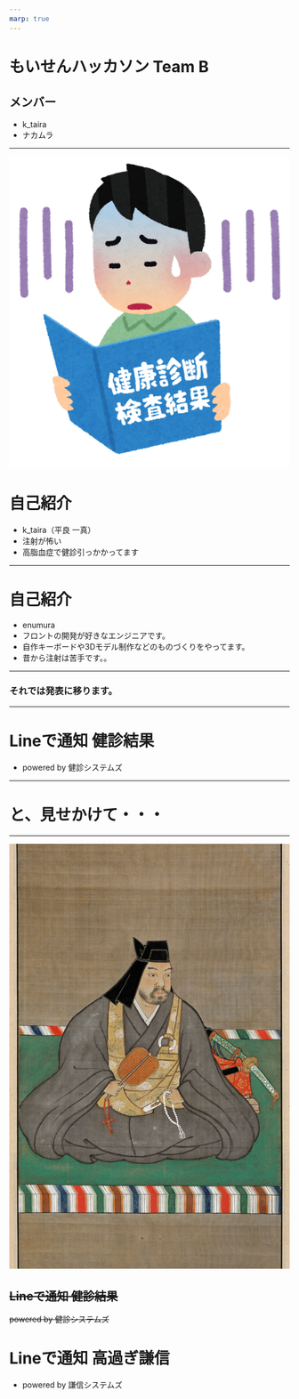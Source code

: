 ```yaml
---
marp: true
---
```

<!-- paginate: true -->

# もいせんハッカソン Team B

## メンバー

- k_taira
- ナカムラ

---

![bg right:40%](./images/kenkoushindan1_man_bad.png)

# 自己紹介

- k_taira（平良 一真）
- 注射が怖い
- 高脂血症で健診引っかかってます

---
# 自己紹介
- enumura
- フロントの開発が好きなエンジニアです。
- 自作キーボードや3Dモデル制作などのものづくりをやってます。
- 昔から注射は苦手です。。

---

### それでは発表に移ります。

---

# Lineで通知 健診結果

- powered by 健診システムズ

---

# と、見せかけて・・・

---

![bg right:50%](./images/Uesugi_Kenshin_Portrait_from_Uesugi_Shrine.png)

## ~~Lineで通知 健診結果~~

~~powered by 健診システムズ~~

# Lineで通知 高過ぎ謙信

- powered by 謙信システムズ
